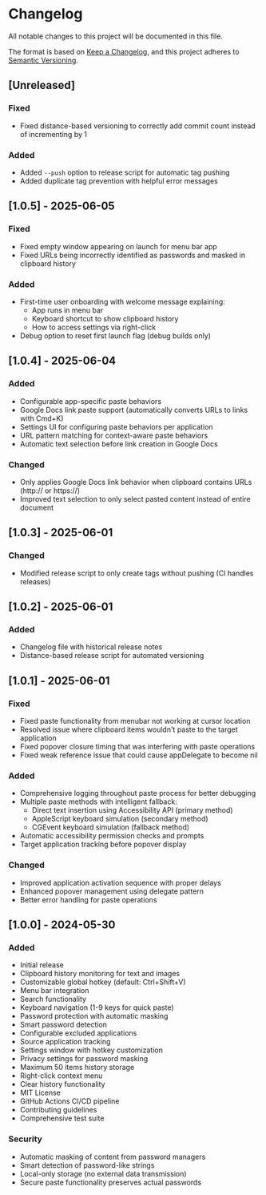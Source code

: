# Changelog

All notable changes to this project will be documented in this file.

The format is based on [Keep a Changelog](https://keepachangelog.com/en/1.0.0/),
and this project adheres to [Semantic Versioning](https://semver.org/spec/v2.0.0.html).

## [Unreleased]

### Fixed
- Fixed distance-based versioning to correctly add commit count instead of incrementing by 1

### Added
- Added `--push` option to release script for automatic tag pushing
- Added duplicate tag prevention with helpful error messages

## [1.0.5] - 2025-06-05

### Fixed
- Fixed empty window appearing on launch for menu bar app
- Fixed URLs being incorrectly identified as passwords and masked in clipboard history

### Added
- First-time user onboarding with welcome message explaining:
  - App runs in menu bar
  - Keyboard shortcut to show clipboard history
  - How to access settings via right-click
- Debug option to reset first launch flag (debug builds only)

## [1.0.4] - 2025-06-04

### Added
- Configurable app-specific paste behaviors
- Google Docs link paste support (automatically converts URLs to links with Cmd+K)
- Settings UI for configuring paste behaviors per application
- URL pattern matching for context-aware paste behaviors
- Automatic text selection before link creation in Google Docs

### Changed
- Only applies Google Docs link behavior when clipboard contains URLs (http:// or https://)
- Improved text selection to only select pasted content instead of entire document

## [1.0.3] - 2025-06-01

### Changed
- Modified release script to only create tags without pushing (CI handles releases)

## [1.0.2] - 2025-06-01

### Added
- Changelog file with historical release notes
- Distance-based release script for automated versioning

## [1.0.1] - 2025-06-01

### Fixed
- Fixed paste functionality from menubar not working at cursor location
- Resolved issue where clipboard items wouldn't paste to the target application
- Fixed popover closure timing that was interfering with paste operations
- Fixed weak reference issue that could cause appDelegate to become nil

### Added
- Comprehensive logging throughout paste process for better debugging
- Multiple paste methods with intelligent fallback:
  - Direct text insertion using Accessibility API (primary method)
  - AppleScript keyboard simulation (secondary method)
  - CGEvent keyboard simulation (fallback method)
- Automatic accessibility permission checks and prompts
- Target application tracking before popover display

### Changed
- Improved application activation sequence with proper delays
- Enhanced popover management using delegate pattern
- Better error handling for paste operations

## [1.0.0] - 2024-05-30

### Added
- Initial release
- Clipboard history monitoring for text and images
- Customizable global hotkey (default: Ctrl+Shift+V)
- Menu bar integration
- Search functionality
- Keyboard navigation (1-9 keys for quick paste)
- Password protection with automatic masking
- Smart password detection
- Configurable excluded applications
- Source application tracking
- Settings window with hotkey customization
- Privacy settings for password masking
- Maximum 50 items history storage
- Right-click context menu
- Clear history functionality
- MIT License
- GitHub Actions CI/CD pipeline
- Contributing guidelines
- Comprehensive test suite

### Security
- Automatic masking of content from password managers
- Smart detection of password-like strings
- Local-only storage (no external data transmission)
- Secure paste functionality preserves actual passwords
